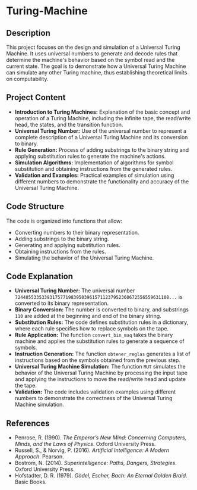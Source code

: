 # Turing-Machine


## Description
This project focuses on the design and simulation of a Universal Turing Machine. It uses universal numbers to generate and decode rules that determine the machine's behavior based on the symbol read and the current state. The goal is to demonstrate how a Universal Turing Machine can simulate any other Turing machine, thus establishing theoretical limits on computability.

## Project Content
- **Introduction to Turing Machines:** Explanation of the basic concept and operation of a Turing Machine, including the infinite tape, the read/write head, the states, and the transition function.
- **Universal Turing Number:** Use of the universal number to represent a complete description of a Universal Turing Machine and its conversion to binary.
- **Rule Generation:** Process of adding substrings to the binary string and applying substitution rules to generate the machine's actions.
- **Simulation Algorithms:** Implementation of algorithms for symbol substitution and obtaining instructions from the generated rules.
- **Validation and Examples:** Practical examples of simulation using different numbers to demonstrate the functionality and accuracy of the Universal Turing Machine.

## Code Structure
The code is organized into functions that allow:
- Converting numbers to their binary representation.
- Adding substrings to the binary string.
- Generating and applying substitution rules.
- Obtaining instructions from the rules.
- Simulating the behavior of the Universal Turing Machine.

## Code Explanation
- **Universal Turing Number:** The universal number `7244855335339317577198395039615711237952360672556559631108...` is converted to its binary representation.
- **Binary Conversion:** The number is converted to binary, and substrings `110` are added at the beginning and end of the binary string.
- **Substitution Rules:** The code defines substitution rules in a dictionary, where each rule specifies how to replace symbols on the tape.
- **Rule Application:** The function `convert_bin_maq` takes the binary machine and applies the substitution rules to generate a sequence of symbols.
- **Instruction Generation:** The function `obtener_reglas` generates a list of instructions based on the symbols obtained from the previous step.
- **Universal Turing Machine Simulation:** The function `MUT` simulates the behavior of the Universal Turing Machine by processing the input tape and applying the instructions to move the read/write head and update the tape.
- **Validation:** The code includes validation examples using different numbers to demonstrate the correctness of the Universal Turing Machine simulation.

## References
- Penrose, R. (1990). *The Emperor’s New Mind: Concerning Computers, Minds, and the Laws of Physics*. Oxford University Press.
- Russell, S., & Norvig, P. (2016). *Artificial Intelligence: A Modern Approach*. Pearson.
- Bostrom, N. (2014). *Superintelligence: Paths, Dangers, Strategies*. Oxford University Press.
- Hofstadter, D. R. (1979). *Gödel, Escher, Bach: An Eternal Golden Braid*. Basic Books.
